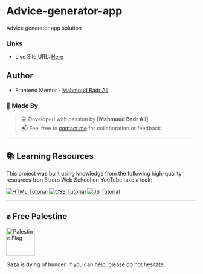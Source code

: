 # Advice-generator-app
Advice generator app solution

### Links

- Live Site URL: [Here](https://mahmoudbadrali.github.io/Advice-generator-app/)

## Author

- Frontend Mentor - [Mahmoud Badr Ali](https://www.frontendmentor.io/profile/MahmoudBadrAli).

### 👤 Made By
> 💻 Developed with passion by **[Mahmoud Badr Ali]**  
> 📬 Feel free to [contact me](mailto:mahmoudbadrali15@gmail.com) for collaboration or feedback.

---

## 📚 Learning Resources  
This project was built using knowledge from the following high-quality resources fron Elzero Web School on YouTube take a look:

[![HTML Tutorial](https://img.icons8.com/color/48/000000/html-5.png)](https://www.youtube.com/watch?v=6QAELgirvjs&list=PLDoPjvoNmBAw_t_XWUFbBX-c9MafPk9ji)
[![CSS Tutorial](https://img.icons8.com/color/48/000000/css3.png)](https://www.youtube.com/watch?v=X1ulCwyhCVM&list=PLDoPjvoNmBAzjsz06gkzlSrlev53MGIKe)
[![JS Tutorial](https://img.icons8.com/color/48/000000/javascript.png)](https://www.youtube.com/watch?v=MAauLwSHO6Y&list=PLDoPjvoNmBAx3kiplQR_oeDqLDBUDYwVv)

---

## ✊ Free Palestine
<p align="left">
  <img src="https://upload.wikimedia.org/wikipedia/commons/0/00/Flag_of_Palestine.svg" alt="Palestine Flag" width="75" style="vertical-align: middle; margin-right: 10px;"/>
</p>
Gaza is dying of hunger. If you can help, please do not hesitate.
